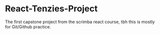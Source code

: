# React-Tenzies-Project
The first capstone project from the scrimba react course, tbh this is mostly for Git/Github practice.

